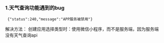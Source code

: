 ### 1.天气查询功能遇到的bug
` {"status":240,"message":"APP服务被禁用"}`

解决方法：
创建应用选择类型时：使用微信小程序，而不是服务端，因为服务端没有天气查询api




